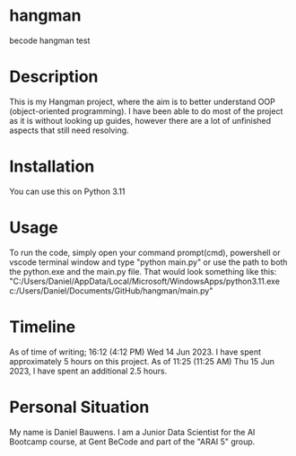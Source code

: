 # hangman
becode hangman test

# Description
This is my Hangman project, where the aim is to better understand OOP (object-oriented programming). I have been able to do most of the project as it is without looking up guides, however there are a lot of unfinished aspects that still need resolving.

# Installation
You can use this on Python 3.11

# Usage
To run the code, simply open your command prompt(cmd), powershell or vscode terminal window and type "python main.py" or use the path to both the python.exe and the main.py file. That would look something like this: "C:/Users/Daniel/AppData/Local/Microsoft/WindowsApps/python3.11.exe c:/Users/Daniel/Documents/GitHub/hangman/main.py"

# Timeline
As of time of writing; 16:12 (4:12 PM) Wed 14 Jun 2023. I have spent approximately 5 hours on this project. As of 11:25 (11:25 AM) Thu 15 Jun 2023, I have spent an additional 2.5 hours.

# Personal Situation
My name is Daniel Bauwens. I am a Junior Data Scientist for the AI Bootcamp course, at Gent BeCode and part of the "ARAI 5" group.
